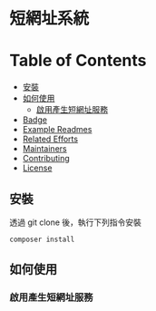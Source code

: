 # 短網址系統

# Table of Contents
- [安裝](#安裝)
- [如何使用](#如何使用)
    - [啟用產生短網址服務](#啟用產生短網址服務)
- [Badge](#badge)
- [Example Readmes](#example-readmes)
- [Related Efforts](#related-efforts)
- [Maintainers](#maintainers)
- [Contributing](#contributing)
- [License](#license)

## 安裝
透過 git clone 後，執行下列指令安裝  
```shell
composer install
```

## 如何使用

### 啟用產生短網址服務
